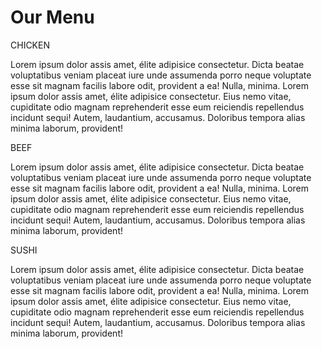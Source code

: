 <!doctype html>
<html>
<head>
<link rel="stylesheet" href="module2styles.css">
<meta charset="utf-8">
<meta name='viewport' content='width=device-width, initial-scale=1'>
<title>Module 2 solution</title>
</head>
<body>
  <h1>Our Menu</h1>
<div class='row'>
	<div class='col-lg-4 col-md-6 sx-12'>
		<div class='section'>
			<span id='p1'>CHICKEN</span>
				<p> Lorem ipsum dolor assis amet, élite adipisice consectetur. Dicta beatae voluptatibus veniam placeat iure unde assumenda porro neque voluptate esse sit magnam facilis labore odit, provident a ea! Nulla, minima. Lorem ipsum dolor assis amet, élite adipisice consectetur. Eius nemo vitae, cupiditate odio magnam reprehenderit esse eum reiciendis repellendus incidunt sequi! Autem, laudantium, accusamus. Doloribus tempora alias minima laborum, provident!</p>
		</div>
	</div>
	<div class='col-lg-4 col-md-6 sx-12'>
		<div class='section'>
			<span id='p2'>BEEF</span>
				<p>Lorem ipsum dolor assis amet, élite adipisice consectetur. Dicta beatae voluptatibus veniam placeat iure unde assumenda porro neque voluptate esse sit magnam facilis labore odit, provident a ea! Nulla, minima. Lorem ipsum dolor assis amet, élite adipisice consectetur. Eius nemo vitae, cupiditate odio magnam reprehenderit esse eum reiciendis repellendus incidunt sequi! Autem, laudantium, accusamus. Doloribus tempora alias minima laborum, provident! </p>
		</div>
	</div>
	<div class='col-lg-4 col-md-12 sx-12'>
		<div class='section'>
			<span id='p3'>SUSHI</span>
				<p>Lorem ipsum dolor assis amet, élite adipisice consectetur. Dicta beatae voluptatibus veniam placeat iure unde assumenda porro neque voluptate esse sit magnam facilis labore odit, provident a ea! Nulla, minima. Lorem ipsum dolor assis amet, élite adipisice consectetur. Eius nemo vitae, cupiditate odio magnam reprehenderit esse eum reiciendis repellendus incidunt sequi! Autem, laudantium, accusamus. Doloribus tempora alias minima laborum, provident! </p>
		</div>
	</div>
</div>
</body>
</html>
